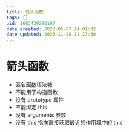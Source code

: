 ```yaml
---
title: 箭头函数
tags: []
uid: 1683439292197
date created: 2023-05-07 14:01:32
date updated: 2023-11-28 11:27:39
---
```


# 箭头函数

- 匿名函数语法糖
- 不能用于构造函数
- 没有 prototype 属性
- 不能绑定 this
- 没有 arguments 参数
- 没有 this 指向直接获取最近的作用域中的 this

